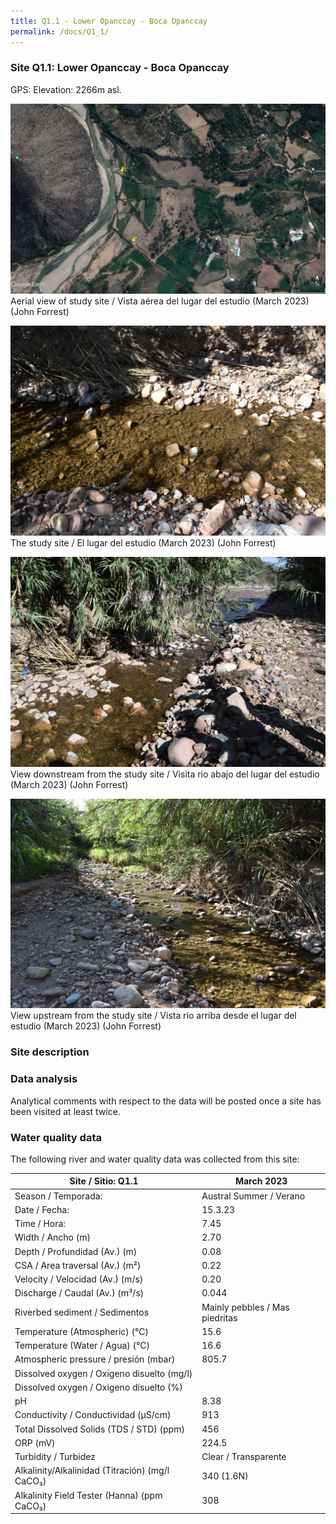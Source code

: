 ```yaml
---
title: Q1.1 - Lower Opanccay - Boca Opanccay
permalink: /docs/Q1_1/
---
```



### Site Q1.1: Lower Opanccay - Boca Opanccay

GPS:
Elevation: 2266m asl.


![Q1.1](/assets/sites/Q1.1.jpg)
Aerial view of study site / Vista aérea del lugar del estudio (March 2023) (John Forrest)


![Q1.1site](/assets/sites/Q1.1site.jpg)
The study site / El lugar del estudio (March 2023) (John Forrest)


![Q1.1downstream](/assets/sites/Q1.1downstream.jpg)
View downstream from the study site / Visita rio abajo del lugar del estudio (March 2023) (John Forrest)


![Q1.1upstream](/assets/sites/Q1.1upstream.jpg)
View upstream from the study site / Vista rio arriba desde el lugar del estudio (March 2023) (John Forrest)


### Site description



### Data analysis

Analytical comments with respect to the data will be posted once a site has been visited at least twice.

### Water quality data

The following river and water quality data was collected from this site:

|     Site / Sitio: Q1.1                                   |     March 2023                        |
|----------------------------------------------------------|---------------------------------------|
|     Season / Temporada:                                  |     Austral Summer / Verano           |
|     Date / Fecha:                                        |     15.3.23                           |
|     Time / Hora:                                         |     7.45                              |
|     Width / Ancho (m)                                    |     2.70                              |
|     Depth / Profundidad (Av.) (m)                        |     0.08                              |
|     CSA / Area traversal (Av.) (m²)                      |     0.22                              |
|     Velocity / Velocidad  (Av.) (m/s)                    |     0.20                              |
|     Discharge / Caudal (Av.) (m³/s)                      |     0.044                             |
|     Riverbed sediment / Sedimentos                       |     Mainly pebbles / Mas piedritas    |
|     Temperature (Atmospheric) (°C)                       |     15.6                              |
|     Temperature (Water / Agua) (°C)                      |     16.6                              |
|     Atmospheric pressure / presión (mbar)                |     805.7                             |
|     Dissolved oxygen /   Oxigeno disuelto (mg/l)         |                                       |
|     Dissolved oxygen / Oxigeno disuelto (%)              |                                       |
|     pH                                                   |     8.38                              |
|     Conductivity / Conductividad (µS/cm)                 |     913                               |
|     Total Dissolved Solids (TDS / STD)  (ppm)            |     456                               |
|     ORP (mV)                                             |     224.5                             |
|     Turbidity / Turbidez                                 |     Clear / Transparente              |
|     Alkalinity/Alkalinidad   (Titración) (mg/l CaCO₃)    |     340 (1.6N)                        |
|     Alkalinity Field Tester (Hanna) (ppm CaCO₃)          |     308                               |

